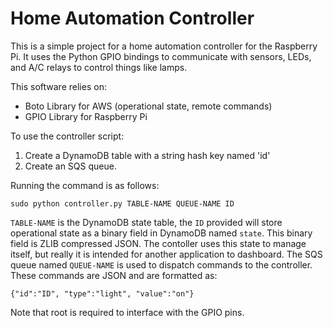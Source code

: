Home Automation Controller
==========================
This is a simple project for a home automation controller for the Raspberry Pi.
It uses the Python GPIO bindings to communicate with sensors, LEDs, and A/C relays to control things like lamps.

This software relies on:

* Boto Library for AWS (operational state, remote commands)
* GPIO Library for Raspberry Pi

To use the controller script:

1. Create a DynamoDB table with a string hash key named 'id'
2. Create an SQS queue.

Running the command is as follows:

    sudo python controller.py TABLE-NAME QUEUE-NAME ID

`TABLE-NAME` is the DynamoDB state table, the `ID` provided will store operational state as a binary field in DynamoDB named `state`.  This binary field is ZLIB compressed JSON.  The contoller uses this state to manage itself, but really it is intended for another application to dashboard.  The SQS queue named `QUEUE-NAME` is used to dispatch commands to the controller.  These commands are JSON and are formatted as:

    {"id":"ID", "type":"light", "value":"on"}

Note that root is required to interface with the GPIO pins.
